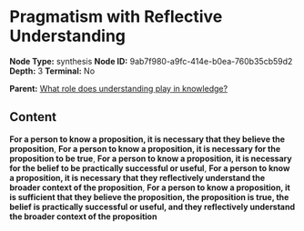 # Pragmatism with Reflective Understanding

**Node Type:** synthesis
**Node ID:** 9ab7f980-a9fc-414e-b0ea-760b35cb59d2
**Depth:** 3
**Terminal:** No

**Parent:** [What role does understanding play in knowledge?](what-role-does-understanding-play-in-knowledge.md)

## Content

**For a person to know a proposition, it is necessary that they believe the proposition**, **For a person to know a proposition, it is necessary for the proposition to be true**, **For a person to know a proposition, it is necessary for the belief to be practically successful or useful**, **For a person to know a proposition, it is necessary that they reflectively understand the broader context of the proposition**, **For a person to know a proposition, it is sufficient that they believe the proposition, the proposition is true, the belief is practically successful or useful, and they reflectively understand the broader context of the proposition**
